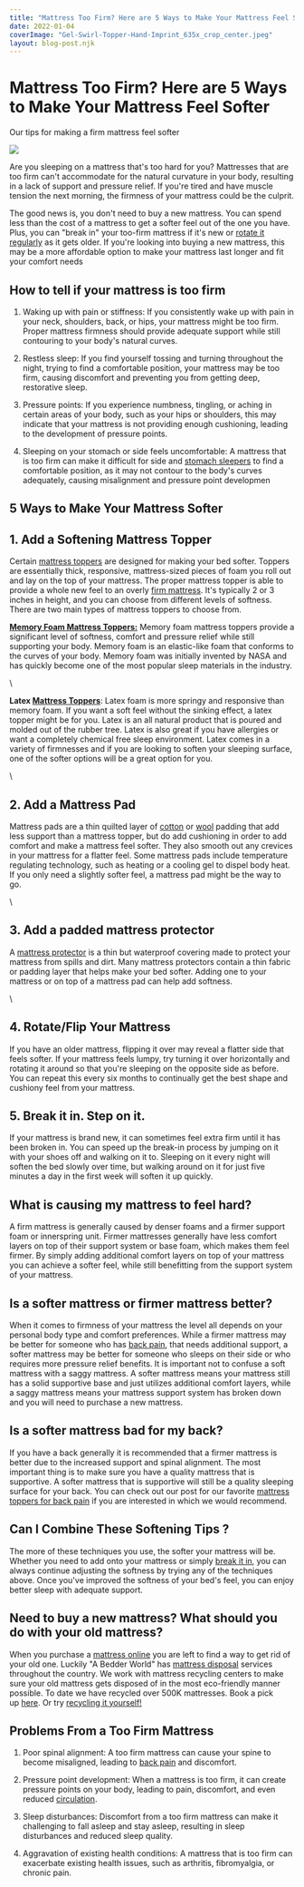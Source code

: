 ```yaml
---
title: "Mattress Too Firm? Here are 5 Ways to Make Your Mattress Feel Softer"
date: 2022-01-04
coverImage: "Gel-Swirl-Topper-Hand-Imprint_635x_crop_center.jpeg"
layout: blog-post.njk
---
```


# Mattress Too Firm? Here are 5 Ways to Make Your Mattress Feel Softer

Our tips for making a firm mattress feel softer

![](/images/blog/Gel-Swirl-Topper-Hand-Imprint_635x_crop_center.jpeg)

Are you sleeping on a mattress that's too hard for you? Mattresses that are too firm can't accommodate for the natural curvature in your body, resulting in a lack of support and pressure relief. If you're tired and have muscle tension the next morning, the firmness of your mattress could be the culprit.

The good news is, you don't need to buy a new mattress. You can spend less than the cost of a mattress to get a softer feel out of the one you have. Plus, you can "break in" your too-firm mattress if it's new or [rotate it regularly](https://www.mattressclarity.com/blog/how-often-should-you-rotate-or-flip-your-mattress/) as it gets older. If you're looking into buying a new mattress, this may be a more affordable option to make your mattress last longer and fit your comfort needs

## How to tell if your mattress is too firm

1. Waking up with pain or stiffness: If you consistently wake up with pain in your neck, shoulders, back, or hips, your mattress might be too firm. Proper mattress firmness should provide adequate support while still contouring to your body's natural curves.

2. Restless sleep: If you find yourself tossing and turning throughout the night, trying to find a comfortable position, your mattress may be too firm, causing discomfort and preventing you from getting deep, restorative sleep.

3. Pressure points: If you experience numbness, tingling, or aching in certain areas of your body, such as your hips or shoulders, this may indicate that your mattress is not providing enough cushioning, leading to the development of pressure points.

4. Sleeping on your stomach or side feels uncomfortable: A mattress that is too firm can make it difficult for side and [stomach sleepers](https://www.abedderworld.com/best-mattress-topper-for-stomach-sleepers.html/) to find a comfortable position, as it may not contour to the body's curves adequately, causing misalignment and pressure point developmen


## 5 Ways to Make Your Mattress Softer

## 1\. Add a Softening Mattress Topper

Certain [mattress toppers](https://www.abedderworld.com/natural-latex-mattress-toppers.html/) are designed for making your bed softer. Toppers are essentially thick, responsive, mattress-sized pieces of foam you roll out and lay on the top of your mattress. The proper mattress topper is able to provide a whole new feel to an overly [firm mattress](https://www.abedderworld.com/best-extra-firm-mattress.html/). It's typically 2 or 3 inches in height, and you can choose from different levels of softness. There are two main types of mattress toppers to choose from.

[**Memory Foam Mattress Toppers:**](https://www.abedderworld.com/gel-memory-foam-mattress-topper.html/) Memory foam mattress toppers provide a significant level of softness, comfort and pressure relief while still supporting your body. Memory foam is an elastic-like foam that conforms to the curves of your body. Memory foam was initially invented by NASA and has quickly become one of the most popular sleep materials in the industry. 

\

**Latex [Mattress Toppers](https://www.abedderworld.com/non-toxic-mattress-topper.html/)**: Latex foam is more springy and responsive than memory foam. If you want a soft feel without the sinking effect, a latex topper might be for you. Latex is an all natural product that is poured and molded out of the rubber tree. Latex is also great if you have allergies or want a completely chemical free sleep environment. Latex comes in a variety of firmnesses and if you are looking to soften your sleeping surface, one of the softer options will be a great option for you. 

\ 

## 2\. Add a Mattress Pad

Mattress pads are a thin quilted layer of [cotton](https://www.abedderworld.com/cotton-comforter.html/) or [wool](https://www.abedderworld.com/best-wool-mattress-pads-toppers.html/) padding that add less support than a mattress topper, but do add cushioning in order to add comfort and make a mattress feel softer. They also smooth out any crevices in your mattress for a flatter feel. Some mattress pads include temperature regulating technology, such as heating or a cooling gel to dispel body heat. If you only need a slightly softer feel, a mattress pad might be the way to go.

\

## 3\. Add a padded mattress protector

A [mattress protector](https://www.us-mattress.com/mattress-protectors.html) is a thin but waterproof covering made to protect your mattress from spills and dirt. Many mattress protectors contain a thin fabric or padding layer that helps make your bed softer. Adding one to your mattress or on top of a mattress pad can help add softness.

\

## 4\. Rotate/Flip Your Mattress

If you have an older mattress, flipping it over may reveal a flatter side that feels softer. If your mattress feels lumpy, try turning it over horizontally and rotating it around so that you're sleeping on the opposite side as before. You can repeat this every six months to continually get the best shape and cushiony feel from your mattress. 

## 5\. Break it in. Step on it.

If your mattress is brand new, it can sometimes feel extra firm until it has been broken in. You can speed up the break-in process by jumping on it with your shoes off and walking on it to. Sleeping on it every night will soften the bed slowly over time, but walking around on it for just five minutes a day in the first week will soften it up quickly. 

## What is causing my mattress to feel hard?

A firm mattress is generally caused by denser foams and a firmer support foam or innerspring unit. Firmer mattresses generally have less comfort layers on top of their support system or base foam, which makes them feel firmer. By simply adding additional comfort layers on top of your mattress you can achieve a softer feel, while still benefitting from the support system of your mattress. 

## Is a softer mattress or firmer mattress better?

When it comes to firmness of your mattress the level all depends on your personal body type and comfort preferences. While a firmer mattress may be better for someone who has [back pain](https://www.abedderworld.com/best-mattress-for-herniated-disc.html/), that needs additional support, a softer mattress may be better for someone who sleeps on their side or who requires more pressure relief benefits. It is important not to confuse a soft mattress with a saggy mattress. A softer mattress means your mattress still has a solid supportive base and just utilizes additional comfort layers, while a saggy mattress means your mattress support system has broken down and you will need to purchase a new mattress. 

## Is a softer mattress bad for my back?

If you have a back generally it is recommended that a firmer mattress is better due to the increased support and spinal alignment. The most important thing is to make sure you have a quality mattress that is supportive. A softer mattress that is supportive will still be a quality sleeping surface for your back. You can check out our post for our favorite [mattress toppers for back pain](https://www.abedderworld.com/best-mattress-topper-for-back-pain.html/) if you are interested in which we would recommend. 

## Can I Combine These Softening Tips ?

The more of these techniques you use, the softer your mattress will be. Whether you need to add onto your mattress or simply [break it in](https://www.us-mattress.com/breaking-in-a-new-mattress.html), you can always continue adjusting the softness by trying any of the techniques above. Once you've improved the softness of your bed's feel, you can enjoy better sleep with adequate support. 

## Need to buy a new mattress? What should you do with your old mattress?

When you purchase a [mattress online](https://www.abedderworld.com/is-a-bed-in-a-box-worth-it.html/) you are left to find a way to get rid of your old one. Luckily "A Bedder World" has [mattress disposal](http://abedderworld.com) services throughout the country. We work with mattress recycling centers to make sure your old mattress gets disposed of in the most eco-friendly manner possible. To date we have recycled over 500K mattresses. Book a pick up [here](http://www.abedderworld.com). Or try [recycling it yourself!](https://www.budgetdumpster.com/blog/how-to-break-down-mattress-and-box-spring/)

## Problems From a Too Firm Mattress

1. Poor spinal alignment: A too firm mattress can cause your spine to become misaligned, leading to [back pain](https://www.abedderworld.com/mattress-and-back-pain.html/) and discomfort.

2. Pressure point development: When a mattress is too firm, it can create pressure points on your body, leading to pain, discomfort, and even reduced [circulation](https://www.abedderworld.com/best-mattress-for-people-with-poor-circulation.html/).

3. Sleep disturbances: Discomfort from a too firm mattress can make it challenging to fall asleep and stay asleep, resulting in sleep disturbances and reduced sleep quality.

4. Aggravation of existing health conditions: A mattress that is too firm can exacerbate existing health issues, such as arthritis, fibromyalgia, or chronic pain.
